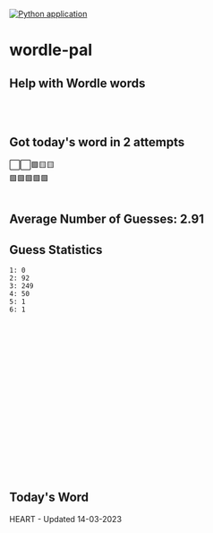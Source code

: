 [![Python application](https://github.com/schleising/wordle-pal/actions/workflows/python-app.yml/badge.svg)](https://github.com/schleising/wordle-pal/actions/workflows/python-app.yml)
# wordle-pal
## Help with Wordle words
</br>
</br>

## Got today's word in 2 attempts</br>
⬜⬜🟩🟨🟨\
🟩🟩🟩🟩🟩\
</br>
## Average Number of Guesses: 2.91</br>
## Guess Statistics</br>
    1: 0
    2: 92
    3: 249
    4: 50
    5: 1
    6: 1
</br>
</br>
</br>
</br>
</br>
</br>
</br>
</br>
</br>
</br>
</br>
</br>
</br>
</br>
</br>
</br>

## Today's Word
HEART - Updated 14-03-2023
